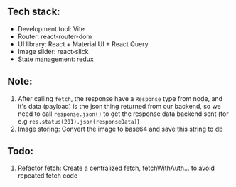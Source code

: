 ## Tech stack:

-   Development tool: Vite
-   Router: react-router-dom
-   UI library: React + Material UI + React Query
-   Image slider: react-slick
-   State management: redux

## Note:

1. After calling `fetch`, the response have a `Response` type from node, and it's data (payload) is the json thing returned from our backend, so we need to call `response.json()` to get the response data backend sent (for e.g `res.status(201).json(responseData)`)
2. Image storing: Convert the image to base64 and save this string to db

## Todo:

1. Refactor fetch: Create a centralized fetch, fetchWithAuth... to avoid repeated fetch code
